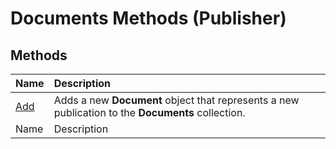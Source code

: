 
# Documents Methods (Publisher)

## Methods



|**Name**|**Description**|
|:-----|:-----|
| [Add](1e3536c8-8fc0-8c95-3a4c-b16fe8a99098.md)|Adds a new  **Document** object that represents a new publication to the **Documents** collection.|
|Name|Description|
